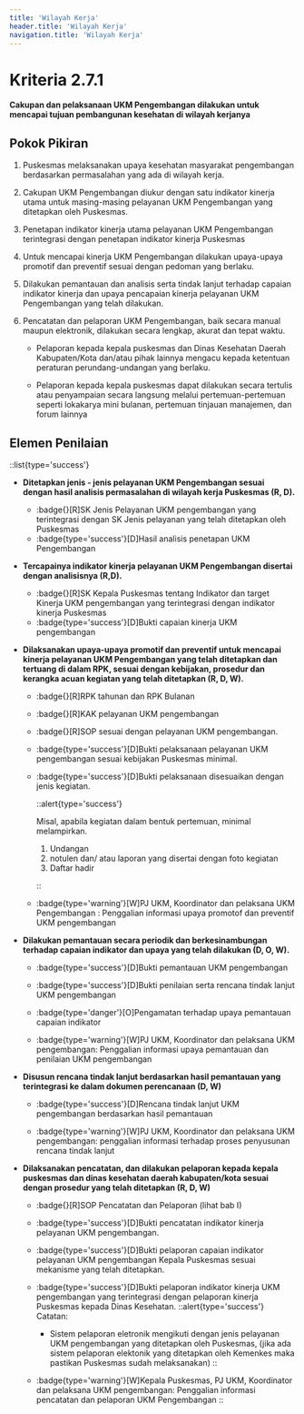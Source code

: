 ```yaml
---
title: 'Wilayah Kerja'
header.title: 'Wilayah Kerja'
navigation.title: 'Wilayah Kerja'
---
```


# Kriteria 2.7.1 
**Cakupan dan pelaksanaan UKM Pengembangan dilakukan untuk mencapai tujuan pembangunan kesehatan di wilayah kerjanya**


## Pokok Pikiran 

1. Puskesmas melaksanakan upaya kesehatan  masyarakat pengembangan berdasarkan permasalahan yang ada di wilayah kerja. 

2. Cakupan UKM Pengembangan diukur dengan satu indikator kinerja utama untuk masing-masing pelayanan UKM Pengembangan yang ditetapkan oleh Puskesmas. 

3. Penetapan indikator kinerja utama pelayanan UKM Pengembangan terintegrasi dengan penetapan indikator kinerja Puskesmas 

4. Untuk mencapai kinerja UKM Pengembangan dilakukan upaya-upaya promotif dan preventif sesuai dengan pedoman yang berlaku. 

5. Dilakukan pemantauan dan analisis serta  tindak  lanjut terhadap capaian indikator kinerja dan upaya pencapaian kinerja pelayanan UKM Pengembangan yang telah dilakukan. 

6. Pencatatan dan pelaporan UKM Pengembangan, baik secara manual maupun elektronik, dilakukan secara lengkap, akurat dan tepat waktu. 

     - Pelaporan kepada kepala puskesmas dan Dinas Kesehatan Daerah Kabupaten/Kota dan/atau pihak lainnya mengacu kepada ketentuan peraturan perundang-undangan yang berlaku. 

     - Pelaporan kepada kepala puskesmas dapat dilakukan secara tertulis atau penyampaian secara langsung melalui pertemuan-pertemuan seperti lokakarya mini bulanan, pertemuan tinjauan manajemen, dan forum lainnya 
 
## Elemen Penilaian 
::list{type='success'}
- **Ditetapkan jenis - jenis pelayanan UKM Pengembangan sesuai dengan hasil analisis permasalahan di wilayah kerja Puskesmas (R, D).**

  - :badge{}[R]SK Jenis Pelayanan UKM pengembangan yang terintegrasi dengan SK Jenis pelayanan yang telah ditetapkan  oleh Puskesmas 
  - :badge{type='success'}[D]Hasil analisis penetapan UKM Pengembangan 

- **Tercapainya indikator kinerja pelayanan UKM Pengembangan disertai dengan analisisnya (R,D).**

  - :badge{}[R]SK Kepala Puskesmas tentang Indikator dan target Kinerja UKM pengembangan yang terintegrasi dengan indikator kinerja Puskesmas 
  - :badge{type='success'}[D]Bukti capaian kinerja UKM pengembangan 

- **Dilaksanakan upaya-upaya promotif dan preventif untuk mencapai kinerja pelayanan UKM Pengembangan yang telah ditetapkan dan tertuang di dalam RPK, sesuai dengan kebijakan, prosedur dan kerangka acuan kegiatan yang telah ditetapkan (R, D, W).**

  - :badge{}[R]RPK tahunan dan RPK Bulanan 

  - :badge{}[R]KAK pelayanan UKM pengembangan 

  - :badge{}[R]SOP sesuai dengan pelayanan UKM pengembangan. 
  - :badge{type='success'}[D]Bukti pelaksanaan pelayanan UKM pengembangan sesuai kebijakan Puskesmas minimal. 

  - :badge{type='success'}[D]Bukti pelaksanaan disesuaikan dengan jenis kegiatan. 

    ::alert{type='success'}

    Misal, apabila kegiatan dalam bentuk pertemuan, minimal melampirkan. 
    1. Undangan 
    2. notulen dan/ atau laporan yang disertai dengan foto kegiatan 
    3. Daftar hadir

    ::
  - :badge{type='warning'}[W]PJ UKM, Koordinator dan pelaksana UKM Pengembangan : Penggalian informasi upaya promotof dan preventif UKM pengembangan 

- **Dilakukan pemantauan secara periodik dan berkesinambungan terhadap capaian indikator dan upaya yang telah dilakukan (D, O, W).**

  - :badge{type='success'}[D]Bukti pemantauan UKM pengembangan
  - :badge{type='success'}[D]Bukti penilaian serta rencana tindak lanjut UKM pengembangan 

  - :badge{type='danger'}[O]Pengamatan terhadap upaya pemantauan capaian indikator 

  - :badge{type='warning'}[W]PJ UKM, Koordinator dan pelaksana UKM pengembangan: Penggalian informasi upaya pemantauan dan penilaian UKM pengembangan 

- **Disusun rencana tindak lanjut berdasarkan hasil pemantauan yang terintegrasi ke dalam dokumen perencanaan (D, W)**

  - :badge{type='success'}[D]Rencana tindak lanjut UKM pengembangan berdasarkan hasil pemantauan 
  
  - :badge{type='warning'}[W]PJ UKM, Koordinator dan pelaksana UKM pengembangan: penggalian informasi terhadap proses penyusunan rencana tindak lanjut 

- **Dilaksanakan pencatatan, dan dilakukan pelaporan kepada kepala puskesmas dan dinas kesehatan daerah kabupaten/kota sesuai dengan prosedur yang telah ditetapkan (R, D, W)**

  - :badge{}[R]SOP Pencatatan dan Pelaporan (lihat bab I) 
  - :badge{type='success'}[D]Bukti pencatatan indikator kinerja pelayanan UKM pengembangan. 

  - :badge{type='success'}[D]Bukti pelaporan capaian indikator pelayanan UKM pengembangan Kepala Puskesmas sesuai mekanisme yang telah ditetapkan. 

  - :badge{type='success'}[D]Bukti pelaporan indikator kinerja UKM pengembangan yang terintegrasi dengan pelaporan kinerja Puskesmas kepada Dinas Kesehatan.
    ::alert{type='success'}
      Catatan: 
      - Sistem pelaporan eletronik mengikuti dengan jenis pelayanan UKM pengembangan yang ditetapkan oleh Puskesmas, (jika ada sistem pelaporan elektonik yang ditetapkan oleh Kemenkes maka pastikan Puskesmas sudah melaksanakan)
    ::
  - :badge{type='warning'}[W]Kepala Puskesmas, PJ UKM, Koordinator dan pelaksana UKM pengembangan: Penggalian informasi pencatatan dan pelaporan UKM Pengembangan 
::